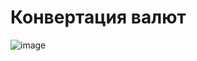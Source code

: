 # Конвертация валют

![image](https://user-images.githubusercontent.com/119508764/210096112-0442c3b8-b0cf-461d-b660-8cb09b1e2aba.png)
